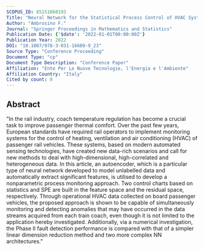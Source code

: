 ```yaml
---
SCOPUS_ID: 85151060193
Title: "Neural Network for the Statistical Process Control of HVAC Systems in Passenger Rail Vehicles"
Author: "Ambrosino F."
Journal: "Springer Proceedings in Mathematics and Statistics"
Publication Date: {'$date': '2022-01-01T00:00:00Z'}
Publication Year: 2022
DOI: "10.1007/978-3-031-16609-9_23"
Source Type: "Conference Proceeding"
Document Type: "cp"
Document Type Description: "Conference Paper"
Affiliation: "Ente Per Le Nuove Tecnologie, l'Energia e l'Ambiente"
Affiliation Country: "Italy"
Cited by count: 0
---
```


## Abstract
"In the rail industry, coach temperature regulation has become a crucial task to improve passenger thermal comfort. Over the past few years, European standards have required rail operators to implement monitoring systems for the control of heating, ventilation and air conditioning (HVAC) of passenger rail vehicles. These systems, based on modern automated sensing technologies, have created new data-rich scenarios and call for new methods to deal with high-dimensional, high-correlated and heterogeneous data. In this article, an autoencoder, which is a particular type of neural network developed to model unlabelled data and automatically extract significant features, is utilised to develop a nonparametric process monitoring approach. Two control charts based on statistics and SPE are built in the feature space and the residual space, respectively. Through operational HVAC data collected on board passenger vehicles, the proposed approach is shown to be capable of simultaneously monitoring and detecting anomalies that may have occurred in the data streams acquired from each train coach, even though it is not limited to the application hereby investigated. Additionally, via a numerical investigation, the Phase II fault detection performance is compared with that of a simpler linear dimension reduction method and two more complex NN architectures."
